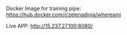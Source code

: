 Docker Image for training pipe: https://hub.docker.com/r/zelenadinja/whereami

Live APP: http://15.237.27.100:8080/

